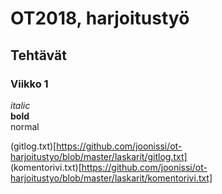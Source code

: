 # OT2018, harjoitustyö  

## Tehtävät  

### Viikko 1
*italic*  
**bold**  
normal  

(gitlog.txt)[https://github.com/joonissi/ot-harjoitustyo/blob/master/laskarit/gitlog.txt]  
(komentorivi.txt)[https://github.com/joonissi/ot-harjoitustyo/blob/master/laskarit/komentorivi.txt]  
